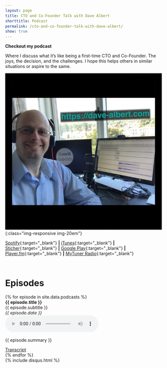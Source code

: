 ```yaml
---
layout: page
title: CTO and Co-Founder Talk with Dave Albert
shorttitle: Podcast 
permalink: /cto-and-co-founder-talk-with-dave-albert/
show: true
---
```


**Checkout my podcast**

Where I discuss what it’s like being a first-time CTO and Co-Founder. The joys, the decision, and the challenges. I hope this helps others in similar situations or aspire to the same.


![CTO and Co-Founder Talk with Dave Albert](/images/Podcast-Image-1400x1400-676x676.jpg){:class="img-responsive img-20em"}


[Spotify](https://open.spotify.com/show/4J0VmigjL5H5kXqDYQENcF?si=vH63eQ2kRCWAVi5TGuBk_g){:target="_blank"} <b>\|</b>  [iTunes](https://itunes.apple.com/us/podcast/cto-and-co-founder-talk-with-dave-albert/id1247392672){:target="_blank"} <b>\|</b> [Sticher](https://www.stitcher.com/podcast/dave-albert-3/cto-and-cofounder-talk-with-dave-albert){:target="_blank"} <b>\|</b> [Google Play](https://playmusic.app.goo.gl/?ibi=com.google.PlayMusic&isi=691797987&ius=googleplaymusic&apn=com.google.android.music&link=https://play.google.com/music/m/I5xrkrvr34yc3b7zbcc7hysdm4y?t%3DCTO_and_Co-Founder_Talk_with_Dave_Albert%26pcampaignid%3DMKT-na-all-co-pr-mu-pod-16){:target="_blank"} <b>\|</b> [Player.fm](https://player.fm/series/cto-and-co-founder-talk-with-dave-albert){:target="_blank"} <b>\|</b> [MyTuner Radio](https://mytuner-radio.com/podcasts/cto-and-co-founder-talk-with-dave-albert-dave-albert-1247392672){:target="_blank"}

&nbsp;
&nbsp;

<div>
<h1>Episodes</h1>
{% for episode in site.data.podcasts %}
    <div class="podcast-episode">
        <b>{{ episode.title }}</b><br />
        {{ episode.subtitle }}<br />
        <i>{{ episode.date }}</i><br />
        <audio src="{{ episode.mp3 }}" controls="controls">
            Your browser does not support the audio element.
        </audio>
        <p>{{ episode.summary }}</p>
        <a href="/podcast/episode/{{ episode.transcript }}">Transcript</a>
    </div>
{% endfor %}
</div>

<div>
{% include disqus.html %}
</div>
